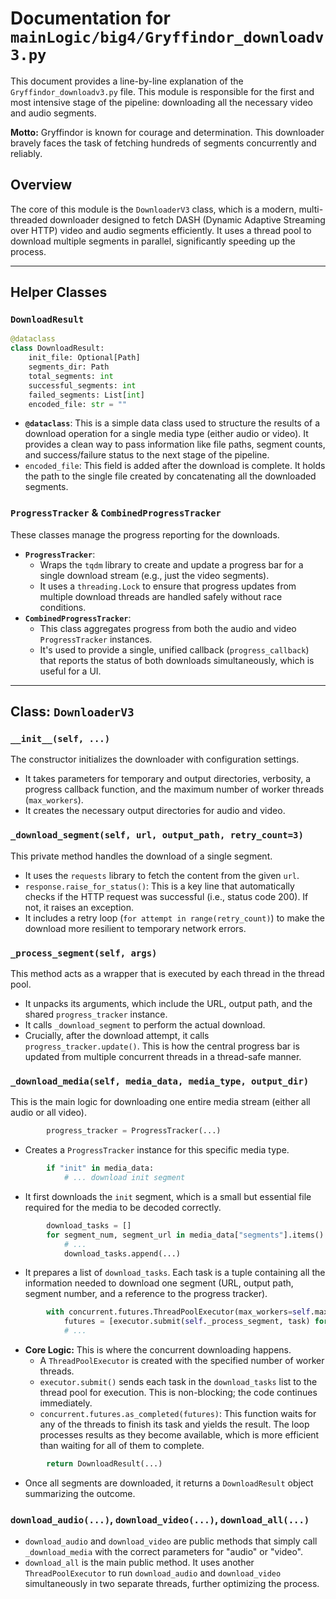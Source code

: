 # Documentation for `mainLogic/big4/Gryffindor_downloadv3.py`

This document provides a line-by-line explanation of the `Gryffindor_downloadv3.py` file. This module is responsible for the first and most intensive stage of the pipeline: downloading all the necessary video and audio segments.

**Motto:** Gryffindor is known for courage and determination. This downloader bravely faces the task of fetching hundreds of segments concurrently and reliably.

## Overview

The core of this module is the `DownloaderV3` class, which is a modern, multi-threaded downloader designed to fetch DASH (Dynamic Adaptive Streaming over HTTP) video and audio segments efficiently. It uses a thread pool to download multiple segments in parallel, significantly speeding up the process.

---

## Helper Classes

### `DownloadResult`

```python
@dataclass
class DownloadResult:
    init_file: Optional[Path]
    segments_dir: Path
    total_segments: int
    successful_segments: int
    failed_segments: List[int]
    encoded_file: str = ""
```
-   **`@dataclass`**: This is a simple data class used to structure the results of a download operation for a single media type (either audio or video). It provides a clean way to pass information like file paths, segment counts, and success/failure status to the next stage of the pipeline.
-   `encoded_file`: This field is added after the download is complete. It holds the path to the single file created by concatenating all the downloaded segments.

### `ProgressTracker` & `CombinedProgressTracker`

These classes manage the progress reporting for the downloads.

-   **`ProgressTracker`**:
    -   Wraps the `tqdm` library to create and update a progress bar for a single download stream (e.g., just the video segments).
    -   It uses a `threading.Lock` to ensure that progress updates from multiple download threads are handled safely without race conditions.
-   **`CombinedProgressTracker`**:
    -   This class aggregates progress from both the audio and video `ProgressTracker` instances.
    -   It's used to provide a single, unified callback (`progress_callback`) that reports the status of both downloads simultaneously, which is useful for a UI.

---

## Class: `DownloaderV3`

### `__init__(self, ...)`

The constructor initializes the downloader with configuration settings.

-   It takes parameters for temporary and output directories, verbosity, a progress callback function, and the maximum number of worker threads (`max_workers`).
-   It creates the necessary output directories for audio and video.

### `_download_segment(self, url, output_path, retry_count=3)`

This private method handles the download of a single segment.

-   It uses the `requests` library to fetch the content from the given `url`.
-   `response.raise_for_status()`: This is a key line that automatically checks if the HTTP request was successful (i.e., status code 200). If not, it raises an exception.
-   It includes a retry loop (`for attempt in range(retry_count)`) to make the download more resilient to temporary network errors.

### `_process_segment(self, args)`

This method acts as a wrapper that is executed by each thread in the thread pool.

-   It unpacks its arguments, which include the URL, output path, and the shared `progress_tracker` instance.
-   It calls `_download_segment` to perform the actual download.
-   Crucially, after the download attempt, it calls `progress_tracker.update()`. This is how the central progress bar is updated from multiple concurrent threads in a thread-safe manner.

### `_download_media(self, media_data, media_type, output_dir)`

This is the main logic for downloading one entire media stream (either all audio or all video).

```python
        progress_tracker = ProgressTracker(...)
```
-   Creates a `ProgressTracker` instance for this specific media type.

```python
        if "init" in media_data:
            # ... download init segment
```
-   It first downloads the `init` segment, which is a small but essential file required for the media to be decoded correctly.

```python
        download_tasks = []
        for segment_num, segment_url in media_data["segments"].items():
            # ...
            download_tasks.append(...)
```
-   It prepares a list of `download_tasks`. Each task is a tuple containing all the information needed to download one segment (URL, output path, segment number, and a reference to the progress tracker).

```python
        with concurrent.futures.ThreadPoolExecutor(max_workers=self.max_workers) as executor:
            futures = [executor.submit(self._process_segment, task) for task in download_tasks]
            # ...
```
-   **Core Logic:** This is where the concurrent downloading happens.
    -   A `ThreadPoolExecutor` is created with the specified number of worker threads.
    -   `executor.submit()` sends each task in the `download_tasks` list to the thread pool for execution. This is non-blocking; the code continues immediately.
    -   `concurrent.futures.as_completed(futures)`: This function waits for any of the threads to finish its task and yields the result. The loop processes results as they become available, which is more efficient than waiting for all of them to complete.

```python
        return DownloadResult(...)
```
-   Once all segments are downloaded, it returns a `DownloadResult` object summarizing the outcome.

### `download_audio(...)`, `download_video(...)`, `download_all(...)`

-   `download_audio` and `download_video` are public methods that simply call `_download_media` with the correct parameters for "audio" or "video".
-   `download_all` is the main public method. It uses another `ThreadPoolExecutor` to run `download_audio` and `download_video` simultaneously in two separate threads, further optimizing the process.
